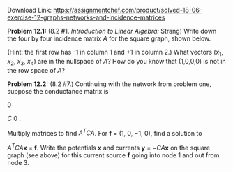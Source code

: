 Download Link: https://assignmentchef.com/product/solved-18-06-exercise-12-graphs-networks-and-incidence-matrices
<br>



<strong>Problem</strong> <strong>12.1:</strong> (8.2 #1. <em>Introduction</em> <em>to</em> <em>Linear</em> <em>Algebra:</em> Strang) Write down the four by four incidence matrix <em>A</em> for the square graph, shown below.

(Hint: the first row has -1 in column 1 and +1 in column 2.) What vectors (<em>x</em><sub>1</sub>, <em>x</em><sub>2</sub>, <em>x</em><sub>3</sub>, <em>x</em><sub>4</sub>) are in the nullspace of <em>A</em>? How do you know that (1,0,0,0) is not in the row space of <em>A</em>?

<strong>Problem</strong> <strong>12.2:</strong> (8.2 #7.) Continuing with the network from problem one, suppose the conductance matrix is




0

<em>C</em> 0             <sub> </sub>.

Multiply matrices to find <em>A<sup>T</sup>CA</em>. For <strong>f</strong> = (1, 0, −1, 0), find a solution to

<em>A<sup>T</sup>CA</em><strong>x</strong> = <strong>f</strong>. Write the potentials <strong>x</strong> and currents <strong>y</strong> = −<em>CA</em><strong>x</strong> on the square graph (see above) for this current source <strong>f</strong> going into node 1 and out from node 3.